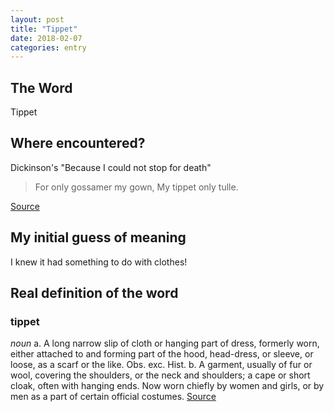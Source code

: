 ```yaml
---
layout: post
title: "Tippet"
date: 2018-02-07
categories: entry
---
```

## The Word
Tippet

## Where encountered?
Dickinson's "Because I could not stop for death"

> For only gossamer my gown,
> My tippet only tulle.

[Source](http://academic.brooklyn.cuny.edu/english/melani/cs6/stop.html)

## My initial guess of meaning
I knew it had something to do with clothes!

## Real definition of the word
### tippet
*noun*
 a. A long narrow slip of cloth or hanging part of dress, formerly worn, either attached to and forming part of the hood, head-dress, or sleeve, or loose, as a scarf or the like. Obs. exc. Hist.
 b. A garment, usually of fur or wool, covering the shoulders, or the neck and shoulders; a cape or short cloak, often with hanging ends. Now worn chiefly by women and girls, or by men as a part of certain official costumes.
[Source](http://www.oed.com/view/Entry/202384?rskey=TpoHQa&result=1&isAdvanced=false#eid)

